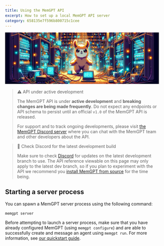 ```yaml
---
title: Using the MemGPT API
excerpt: How to set up a local MemGPT API server
category: 658135e7f596b800715c1cee
---
```


![memgpt llama](https://raw.githubusercontent.com/cpacker/MemGPT/main/docs/assets/memgpt_server.webp)

> ⚠️ API under active development
>
> The MemGPT API is under **active development** and **breaking changes are being made frequently**. Do not expect any endpoints or API schema to persist until an official `v1.0` of the MemGPT API is released.
>
> For support and to track ongoing developments, please visit [the MemGPT Discord server](https://discord.gg/9GEQrxmVyE) where you can chat with the MemGPT team and other developers about the API.

> 📘 Check Discord for the latest development build
>
> Make sure to check [Discord](https://discord.gg/9GEQrxmVyE) for updates on the latest development branch to use. The API reference viewable on this page may only apply to the latest dev branch, so if you plan to experiment with the API we recommend you [install MemGPT from source](https://memgpt.readme.io/docs/contributing#installing-from-source) for the time being.

## Starting a server process

You can spawn a MemGPT server process using the following command:

```sh
memgpt server
```

Before attempting to launch a server process, make sure that you have already configured MemGPT (using `memgpt configure`) and are able to successfully create and message an agent using `memgpt run`. For more information, see [our quickstart guide](https://memgpt.readme.io/docs/quickstart).
